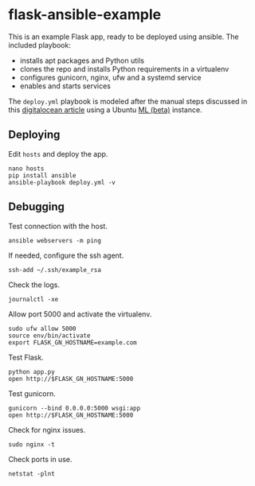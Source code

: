 # flask-ansible-example

This is an example Flask app, ready to be deployed using ansible. The included playbook:

- installs apt packages and Python utils
- clones the repo and installs Python requirements in a virtualenv
- configures gunicorn, nginx, ufw and a systemd service
- enables and starts services

The `deploy.yml` playbook is modeled after the manual steps discussed in this [digitalocean article](https://www.digitalocean.com/community/tutorials/how-to-serve-flask-applications-with-gunicorn-and-nginx-on-ubuntu-16-04) using a Ubuntu [ML (beta)](https://www.digitalocean.com/community/tutorials/how-to-use-the-machine-learning-one-click-install-image-on-digitalocean) instance.

## Deploying

Edit `hosts` and deploy the app.
```
nano hosts
pip install ansible
ansible-playbook deploy.yml -v
```

## Debugging

Test connection with the host.
```
ansible webservers -m ping
```

If needed, configure the ssh agent.
```
ssh-add ~/.ssh/example_rsa
```

Check the logs.
```
journalctl -xe
```

Allow port 5000 and activate the virtualenv.
```
sudo ufw allow 5000
source env/bin/activate
export FLASK_GN_HOSTNAME=example.com
```

Test Flask.
```
python app.py
open http://$FLASK_GN_HOSTNAME:5000
```

Test gunicorn.
```
gunicorn --bind 0.0.0.0:5000 wsgi:app
open http://$FLASK_GN_HOSTNAME:5000
```

Check for nginx issues.
```
sudo nginx -t
```

Check ports in use.
```
netstat -plnt
```
